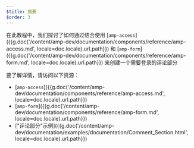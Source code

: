 ```yaml
---
$title: 摘要
$order: 3
---
```


在此教程中，我们探讨了如何通过结合使用 [`amp-access`]({{g.doc('/content/amp-dev/documentation/components/reference/amp-access.md', locale=doc.locale).url.path}}) 和 [`amp-form`]({{g.doc('/content/amp-dev/documentation/components/reference/amp-form.md', locale=doc.locale).url.path}}) 来创建一个需要登录的评论部分

要了解详情，请访问以下资源：

- [`amp-access`]({{g.doc('/content/amp-dev/documentation/components/reference/amp-access.md', locale=doc.locale).url.path}})
- [`amp-form`]({{g.doc('/content/amp-dev/documentation/components/reference/amp-form.md', locale=doc.locale).url.path}})
- ["评论部分"示例]({{g.doc('/content/amp-dev/documentation/examples/documentation/Comment_Section.html', locale=doc.locale).url.path}})
